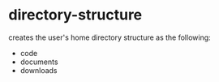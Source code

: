 # directory-structure

creates the user's home directory structure as the following:

- code
- documents
- downloads
